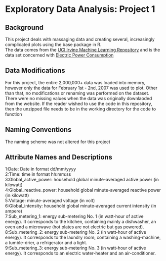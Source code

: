 Exploratory Data Analysis: Project 1
=======================================

## Background
This project deals with massaging data and creating several, increasingly complicated plots using the base package in R.  
The data comes from the [UCI Irvine Machine Learning Repository](http://archive.ics.uci.edu/ml/) and is the data set concerned with [Electric Power Consumption](http://archive.ics.uci.edu/ml/datasets/Individual+household+electric+power+consumption)

## Data Modifications
For this project, the entire 2,000,000+ data was loaded into memory, however only the data for February 1st - 2nd, 2007 was used to plot.  Other than that, no modifications or renaming was performed on the dataset.  There were no missing values when the data was originally downlaoded from the website.  If the reader wished to use the code in this repository, then the unzipped file needs to be in the working directory for the code to function

## Naming Conventions
The naming scheme was not altered for this project

## Attribute Names and Descriptions

1:Date: Date in format dd/mm/yyyy  
2:Time: time in format hh:mm:ss  
3:Global_active_power: household global minute-averaged active power (in kilowatt)  
4:Global_reactive_power: household global minute-averaged reactive power (in kilowatt)  
5:Voltage: minute-averaged voltage (in volt)  
6:Global_intensity: household global minute-averaged current intensity (in ampere)  
7:Sub_metering_1: energy sub-metering No. 1 (in watt-hour of active energy). It corresponds to the kitchen, containing mainly a dishwasher, an oven and a microwave (hot plates are not electric but gas powered).  
8:Sub_metering_2: energy sub-metering No. 2 (in watt-hour of active energy). It corresponds to the laundry room, containing a washing-machine, a tumble-drier, a refrigerator and a light.  
9:Sub_metering_3: energy sub-metering No. 3 (in watt-hour of active energy). It corresponds to an electric water-heater and an air-conditioner.  
